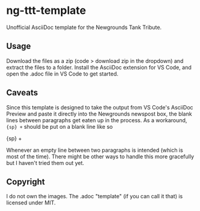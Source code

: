 # ng-ttt-template
Unofficial AsciiDoc template for the Newgrounds Tank Tribute.

## Usage

Download the files as a zip (code > download zip in the dropdown) and extract the files to a folder. Install the AsciiDoc extension for VS Code, and open the .adoc file in VS Code to get started.

## Caveats

Since this template is designed to take the output from VS Code's AsciiDoc Preview and paste it directly into the Newgrounds newspost box, the blank lines between paragraphs get eaten up in the process. As a workaround, `{sp} +` should be put on a blank line like so

{sp} +

Whenever an empty line between two paragraphs is intended (which is most of the time). There might be other ways to handle this more gracefully but I haven't tried them out yet.

## Copyright

I do not own the images. The .adoc "template" (if you can call it that) is licensed under MIT.

